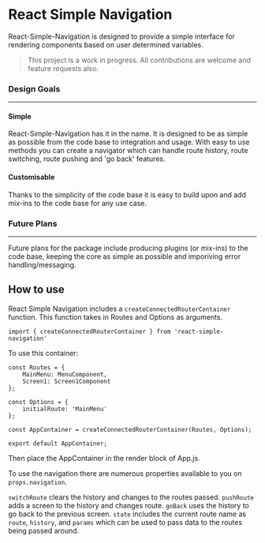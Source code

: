 # React Simple Navigation

React-Simple-Navigation is designed to provide a simple interface for rendering components based on user determined variables.

> This project is a work in progress. All contributions are welcome and feature requests also.

### Design Goals

---

#### Simple

React-Simple-Navigation has it in the name. It is designed to be as simple as possible from the code base to integration and usage. With easy to use methods you can create a navigator which can handle route history, route switching, route pushing and 'go back' features.

#### Customisable

Thanks to the simplicity of the code base it is easy to build upon and add mix-ins to the code base for any use case.

### Future Plans

---

Future plans for the package include producing plugins (or mix-ins) to the code base, keeping the core as simple as possible and imporiving error handling/messaging.

## How to use

React Simple Navigation includes a `createConnectedRouterContainer` function. This function takes in Routes and Options as arguments.

`import { createConnectedRouterContainer } from 'react-simple-navigation'`

To use this container:

```
const Routes = {
	MainMenu: MenuComponent,
	Screen1: Screen1Component
};

const Options = {
	initialRoute: 'MainMenu'
};

const AppContainer = createConnectedRouterContainer(Routes, Options);

export default AppContainer;
```

Then place the AppContainer in the render block of App.js.

To use the navigation there are numerous properties available to you on `props.navigation`.

`switchRoute` clears the history and changes to the routes passed.
`pushRoute` adds a screen to the history and changes route.
`goBack` uses the history to go back to the previous screen.
`state` includes the current route name as `route`, `history`, and `params` which can be used to pass data to the routes being passed around.

